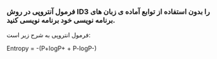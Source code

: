 ### فرمول آنتروپی در روش ID3 را بدون استفاده از توابع آماده ی زبان های برنامه نویسی خود برنامه نویسی کنید.

فرمول انتروپی به شرح زیر است:
<p align="left">
Entropy = -(P+logP+ + P-logP-)
</p>
